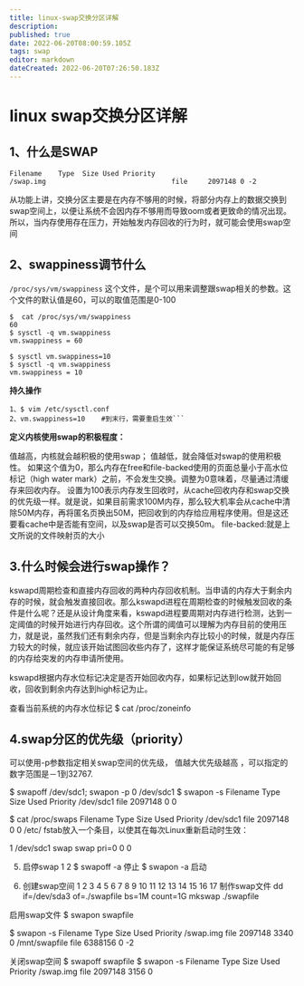 ```yaml
---
title: linux-swap交换分区详解
description: 
published: true
date: 2022-06-20T08:00:59.105Z
tags: swap
editor: markdown
dateCreated: 2022-06-20T07:26:50.183Z
---
```


# linux swap交换分区详解

## 1、什么是SWAP  

```$ swapon -s
Filename    Type  Size Used Priority
/swap.img                               file     2097148 0 -2
```

从功能上讲，交换分区主要是在内存不够用的时候，将部分内存上的数据交换到swap空间上，以便让系统不会因内存不够用而导致oom或者更致命的情况出现。所以，当内存使用存在压力，开始触发内存回收的行为时，就可能会使用swap空间

## 2、swappiness调节什么

`/proc/sys/vm/swappiness` 这个文件，是个可以用来调整跟swap相关的参数。这个文件的默认值是60，可以的取值范围是0-100

```
$  cat /proc/sys/vm/swappiness
60
$ sysctl -q vm.swappiness
vm.swappiness = 60
 
$ sysctl vm.swappiness=10
$ sysctl -q vm.swappiness
vm.swappiness = 10
```

**持久操作**
```
1、$ vim /etc/sysctl.conf
2、vm.swappiness=10    #到末行，需要重启生效```
```

**定义内核使用swap的积极程度：**

值越高，内核就会越积极的使用swap；
值越低，就会降低对swap的使用积极性。
如果这个值为0，那么内存在free和file-backed使用的页面总量小于高水位标记（high water
mark）之前，不会发生交换。调整为0意味着，尽量通过清缓存来回收内存。
设置为100表示内存发生回收时，从cache回收内存和swap交换的优先级一样。就是说，如果目前需求100M内存，那么较大机率会从cache中清除50M内存，再将匿名页换出50M，把回收到的内存给应用程序使用。但是这还要看cache中是否能有空间，以及swap是否可以交换50m。
file-backed:就是上文所说的文件映射页的大小


## 3.什么时候会进行swap操作？
kswapd周期检查和直接内存回收的两种内存回收机制。当申请的内存大于剩余内存的时候，就会触发直接回收。那么kswapd进程在周期检查的时候触发回收的条件是什么呢？还是从设计角度来看，kswapd进程要周期对内存进行检测，达到一定阈值的时候开始进行内存回收。这个所谓的阈值可以理解为内存目前的使用压力，就是说，虽然我们还有剩余内存，但是当剩余内存比较小的时候，就是内存压力较大的时候，就应该开始试图回收些内存了，这样才能保证系统尽可能的有足够的内存给突发的内存申请所使用。

kswapd根据内存水位标记决定是否开始回收内存，如果标记达到low就开始回收，回收到剩余内存达到high标记为止。

查看当前系统的内存水位标记
$ cat /proc/zoneinfo


## 4.swap分区的优先级（priority）
可以使用-p参数指定相关swap空间的优先级， 值越大优先级越高 ，可以指定的数字范围是－1到32767.

$ swapoff /dev/sdc1; swapon -p 0 /dev/sdc1
$ swapon -s
Filename    Type  Size Used Priority
/dev/sdc1                             file     2097148 0 0
 
$ cat /proc/swaps
Filename    Type  Size Used Priority
/dev/sdc1                             file     2097148 0 0
/etc/ fstab放入一个条目，以使其在每次Linux重新启动时生效：

1
/dev/sdc1 swap swap pri=0 0 0

5. 启停swap
1
2
$ swapoff -a  停止
$ swapon -a  启动

6. 创建swap空间
1
2
3
4
5
6
7
8
9
10
11
12
13
14
15
16
17
制作swap文件
dd if=/dev/sda3 of=./swapfile bs=1M count=1G
mkswap ./swapfile
 
启用swap文件
$ swapon swapfile
 
$ swapon -s
Filename    Type  Size Used Priority
/swap.img                               file     2097148 3340 0
/mnt/swapfile            file     6388156 0 -2
 
关闭swap空间
$ swapoff swapfile
$ swapon -s
Filename    Type  Size Used Priority
/swap.img                               file     2097148 3156 0
